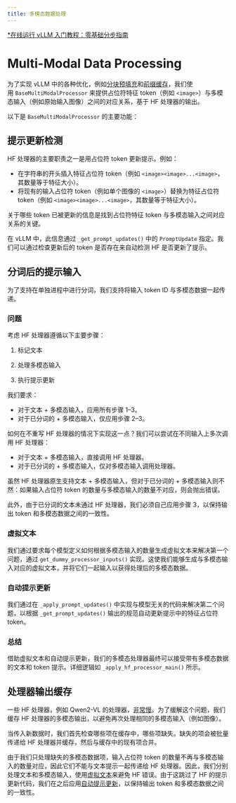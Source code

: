 ```yaml
---
title: 多模态数据处理
---
```


[\*在线运行 vLLM 入门教程：零基础分步指南](https://openbayes.com/console/public/tutorials/rXxb5fZFr29?utm_source=vLLM-CNdoc&utm_medium=vLLM-CNdoc-V1&utm_campaign=vLLM-CNdoc-V1-25ap)

# Multi-Modal Data Processing

为了实现 vLLM 中的各种优化，例如[分块预填充](https://docs.vllm.ai/en/latest/performance/optimization.html#chunked-prefill)和[前缀缓存](https://docs.vllm.ai/en/latest/features/automatic_prefix_caching.html#automatic-prefix-caching)，我们使用 `BaseMultiModalProcessor` 来提供占位符特征 token（例如 `<image>`）与多模态输入（例如原始输入图像）之间的对应关系，基于 HF 处理器的输出。

以下是 `BaseMultiModalProcessor` 的主要功能：

## 提示更新检测

HF 处理器的主要职责之一是用占位符 token 更新提示。例如：

- 在字符串的开头插入特征占位符 token（例如 `<image><image>...<image>`，其数量等于特征大小）。
- 将现有的输入占位符 token（例如单个图像的 `<image>`）替换为特征占位符 token（例如 `<image><image>...<image>`，其数量等于特征大小）。

关于哪些 token 已被更新的信息是找到占位符特征 token 与多模态输入之间对应关系的关键。

在 vLLM 中，此信息通过 `_get_prompt_updates()` 中的 `PromptUpdate` 指定。我们可以通过检查更新后的 token 是否存在来自动检测 HF 是否更新了提示。

## 分词后的提示输入

为了支持在单独进程中进行分词，我们支持将输入 token ID 与多模态数据一起传递。

### 问题

考虑 HF 处理器遵循以下主要步骤：

1. 标记文本

2. 处理多模态输入

3. 执行提示更新

我们要求：

- 对于文本 + 多模态输入，应用所有步骤 1–3。
- 对于已分词的 + 多模态输入，仅应用步骤 2–3。

如何在不重写 HF 处理器的情况下实现这一点？我们可以尝试在不同输入上多次调用 HF 处理器：

- 对于文本 + 多模态输入，直接调用 HF 处理器。
- 对于已分词的 + 多模态输入，仅对多模态输入调用处理器。

虽然 HF 处理器原生支持文本 + 多模态输入，但对于已分词的 + 多模态输入则不然：如果输入占位符 token 的数量与多模态输入的数量不对应，则会抛出错误。

此外，由于已分词的文本未通过 HF 处理器，我们必须自己应用步骤 3，以保持输出 token 和多模态数据之间的一致性。

### 虚拟文本

我们通过要求每个模型定义如何根据多模态输入的数量生成虚拟文本来解决第一个问题，通过 `get_dummy_processor_inputs()` 实现。这使我们能够生成与多模态输入对应的虚拟文本，并将它们一起输入以获得处理后的多模态数据。

### 自动提示更新

我们通过在 `_apply_prompt_updates()` 中实现与模型无关的代码来解决第二个问题，以根据 `_get_prompt_updates()` 输出的规范自动更新提示中的特征占位符 token。

### 总结

借助虚拟文本和自动提示更新，我们的多模态处理器最终可以接受带有多模态数据的文本和 token 提示。详细逻辑如 `_apply_hf_processor_main()` 所示。

## 处理器输出缓存

一些 HF 处理器，例如 Qwen2-VL 的处理器，[非常慢](https://github.com/vllm-project/vllm/issues/9238#)。为了缓解这个问题，我们缓存 HF 处理器的多模态输出，以避免再次处理相同的多模态输入（例如图像）。

当传入新数据时，我们首先检查哪些项在缓存中，哪些项缺失。缺失的项会被批量传递给 HF 处理器并缓存，然后与缓存中的现有项合并。

由于我们只处理缺失的多模态数据项，输入占位符 token 的数量不再与多模态输入的数量对应，因此它们不能与文本提示一起传递给 HF 处理器。因此，我们分别处理文本和多模态输入，使用[虚拟文本](https://docs.vllm.ai/en/latest/design/mm_processing.html#mm-dummy-text)来避免 HF 错误。由于这跳过了 HF 的提示更新代码，我们在之后应用[自动提示更新](https://docs.vllm.ai/en/latest/design/mm_processing.html#mm-automatic-prompt-updating)，以保持输出 token 和多模态数据之间的一致性。
